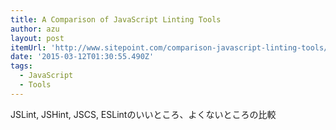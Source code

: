 ```yaml
---
title: A Comparison of JavaScript Linting Tools
author: azu
layout: post
itemUrl: 'http://www.sitepoint.com/comparison-javascript-linting-tools/'
date: '2015-03-12T01:30:55.490Z'
tags:
  - JavaScript
  - Tools
---
```

JSLint, JSHint, JSCS, ESLintのいいところ、よくないところの比較

